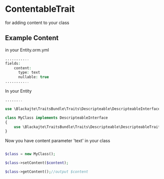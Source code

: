 ContentableTrait
==================

for adding content to your class

Example Content
--------------------
in your Entity.orm.yml
```php
...........
fields:
    content:
      type: text
      nullable: true
...........
```

In your Entity
```php
........

use \Blackajte\TraitsBundle\Traits\Descripteable\DescripteableInterface;

class MyClass implements DescripteableInterface
{
	use \Blackajte\TraitsBundle\Traits\Descripteable\DescripteableTrait;
}

```

Now you have content parameter 'text' in your class
```php

$class = new MyClass();

$class->setContent($content);

$class->getContent();//output $content

```
